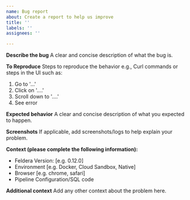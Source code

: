 ```yaml
---
name: Bug report
about: Create a report to help us improve
title: ''
labels: ''
assignees: ''

---
```


**Describe the bug**
A clear and concise description of what the bug is.

**To Reproduce**
Steps to reproduce the behavior e.g., Curl commands or steps in the UI such as:
1. Go to '...'
2. Click on '....'
3. Scroll down to '....'
4. See error

**Expected behavior**
A clear and concise description of what you expected to happen.

**Screenshots**
If applicable, add screenshots/logs to help explain your problem.

**Context (please complete the following information):**
 - Feldera Version: [e.g. 0.12.0]
 - Environment [e.g. Docker, Cloud Sandbox, Native]
 - Browser [e.g. chrome, safari]
 - Pipeline Configuration/SQL code

**Additional context**
Add any other context about the problem here.
